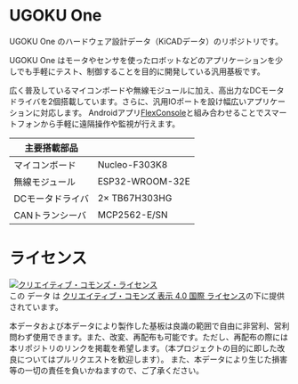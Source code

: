 # UGOKU One
UGOKU One のハードウェア設計データ（KiCADデータ）のリポジトリです。

UGOKU One はモータやセンサを使ったロボットなどのアプリケーションを少しでも手軽にテスト、制御することを目的に開発している汎用基板です。

広く普及しているマイコンボードや無線モジュールに加え、高出力なDCモータドライバを2個搭載しています。さらに、汎用IOポートを設け幅広いアプリケーションに対応します。
Androidアプリ[FlexConsole](https://github.com/UGOKU-Lab/FlexConsole_for_Bluetooth_Serial)と組み合わせることでスマートフォンから手軽に遠隔操作や監視が行えます。

[](
<img src="https://github.com/UGOKU-Lab/UGOKU-One/assets/27545627/85045882-0762-4748-bcda-1e0210b0ae2a" width="500">
)

| 主要搭載部品 |  |
----|---- 
| マイコンボード | Nucleo-F303K8 | 
| 無線モジュール | ESP32-WROOM-32E |
| DCモータドライバ | 2× TB67H303HG |
| CANトランシーバ | MCP2562-E/SN |

# ライセンス
<a rel="license" href="http://creativecommons.org/licenses/by-sa/4.0/"><img alt="クリエイティブ・コモンズ・ライセンス" style="border-width:0" src="https://i.creativecommons.org/l/by-sa/4.0/88x31.png" /></a><br />この データ は <a rel="license" href="http://creativecommons.org/licenses/by-sa/4.0/deed.ja">クリエイティブ・コモンズ 表示 4.0 国際 ライセンス</a>の下に提供されています。

本データおよび本データにより製作した基板は良識の範囲で自由に非営利、営利問わず使用できます。また、改変、再配布も可能です。ただし、再配布の際には本リポジトリのリンクを掲載を希望します。（本プロジェクトの目的に即した改良についてはプルリクエストを歓迎します）。
また、本データにより生じた損害等の一切の責任を負いかねますので、ご了承ください。


